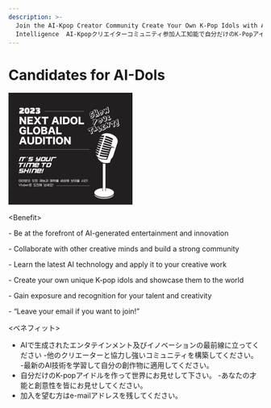 ```yaml
---
description: >-
  Join the AI-Kpop Creator Community Create Your Own K-Pop Idols with Artificial
  Intelligence  AI-Kpopクリエイターコミュニティ参加人工知能で自分だけのK-Popアイドルを作る
---
```


# Candidates for AI-Dols

![](<../../../../../.gitbook/assets/image (4).png>)

\<Benefit>

\- Be at the forefront of AI-generated entertainment and innovation

\- Collaborate with other creative minds and build a strong community

\- Learn the latest AI technology and apply it to your creative work

\- Create your own unique K-pop idols and showcase them to the world

\- Gain exposure and recognition for your talent and creativity

\- “Leave your email if you want to join!”&#x20;



<ベネフィット>

* AIで生成されたエンタテインメント及びイノベーションの最前線に立ってください -他のクリエーターと協力し強いコミュニティを構築してください。 -最新のAI技術を学習して自分の創作物に適用してください。
* 自分だけのK-popアイドルを作って世界にお見せして下さい。 -あなたの才能と創意性を皆にお見せしてください。
* 加入を望む方はe-mailアドレスを残してください。

